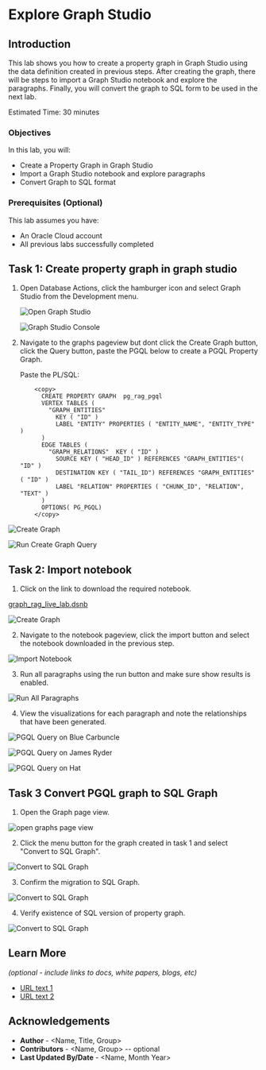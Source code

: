 # Explore Graph Studio

## Introduction

This lab shows you how to create a property graph in Graph Studio using the data definition created in previous steps. After creating the graph, there will be steps to import a Graph Studio notebook and explore the paragraphs. Finally, you will convert the graph to SQL form to be used in the next lab.

Estimated Time: 30 minutes

 
### Objectives

 

In this lab, you will:
* Create a Property Graph in Graph Studio
* Import a Graph Studio notebook and explore paragraphs
* Convert Graph to SQL format

### Prerequisites (Optional)


This lab assumes you have:
* An Oracle Cloud account
* All previous labs successfully completed


## Task 1: Create property graph in graph studio 


1. Open Database Actions, click the hamburger icon and select Graph Studio from the Development menu.

   ![Open Graph Studio](images/open_graph_studio.png "Open Graph Studio")

   ![Graph Studio Console](images/graph_studio_console.png "Graph Studio Console")

 2. Navigate to the graphs pageview but dont click the Create Graph button, click the Query button, paste the PGQL below to create a PGQL Property Graph.

       Paste the PL/SQL:

      ```text
          <copy>
            CREATE PROPERTY GRAPH  pg_rag_pgql
            VERTEX TABLES (
              "GRAPH_ENTITIES"
                KEY ( "ID" )
                LABEL "ENTITY" PROPERTIES ( "ENTITY_NAME", "ENTITY_TYPE" )
            )
            EDGE TABLES (
              "GRAPH_RELATIONS"  KEY ( "ID" )
                SOURCE KEY ( "HEAD_ID" ) REFERENCES "GRAPH_ENTITIES"( "ID" )
                DESTINATION KEY ( "TAIL_ID") REFERENCES "GRAPH_ENTITIES" ( "ID" )
                LABEL "RELATION" PROPERTIES ( "CHUNK_ID", "RELATION", "TEXT" )
            )
            OPTIONS( PG_PGQL)
          </copy>
      ```
   ![Create Graph](images/create_graph.png "Create Graph")

   ![Run Create Graph Query](images/run_create_graph_query.png "Run Create Graph Query")


## Task 2: Import notebook

 1. Click on the link to download the required notebook.

   [graph_rag_live_lab.dsnb](https://objectstorage.us-chicago-1.oraclecloud.com/n/idb6enfdcxbl/b/Livelabs/o/property-graph-live-lab%2Fgraph_rag_live_lab.dsnb)

   ![Create Graph](images/create_graph.png "Create Graph")

 2. Navigate to the notebook pageview, click the import button and select the notebook downloaded in the previous step.

   ![Import Notebook](images/import_notebook.png "Import Notebook")


 3. Run all paragraphs using the run button and make sure show results is enabled.

   ![Run All Paragraphs](images/run_all_paragraphs.png "Run All Paragraphs")

 4. View the visualizations for each paragraph and note the relationships that have been generated.

   ![PGQL Query on Blue Carbuncle](images/graph_visual_blue_carbuncle.png "PGQL Query on Blue Carbuncle")

   ![PGQL Query on James Ryder](images/graph_visual_james_ryder.png "PGQL Query on James Ryder")

   ![PGQL Query on Hat](images/graph_visual_hat.png "PGQL Query on Hat")


## Task 3 Convert PGQL graph to SQL Graph

 1. Open the Graph page view.

![open graphs page view](images/open_graphs_page.png "open graphs page view")

 2. Click the menu button for the graph created in task 1 and select "Convert to SQL Graph".

![Convert to SQL Graph](images/convert_to_sql_graph.png "Convert to SQL Graph")

 3. Confirm the migration to SQL Graph.

![Convert to SQL Graph](images/confirm_sql_migration.png "Convert to SQL Graph")

 4. Verify existence of SQL version of property graph.

![Convert to SQL Graph](images/finish_sql_graph_migration.png "Convert to SQL Graph")

## Learn More

*(optional - include links to docs, white papers, blogs, etc)*

* [URL text 1](http://docs.oracle.com)
* [URL text 2](http://docs.oracle.com)

## Acknowledgements
* **Author** - <Name, Title, Group>
* **Contributors** -  <Name, Group> -- optional
* **Last Updated By/Date** - <Name, Month Year>
